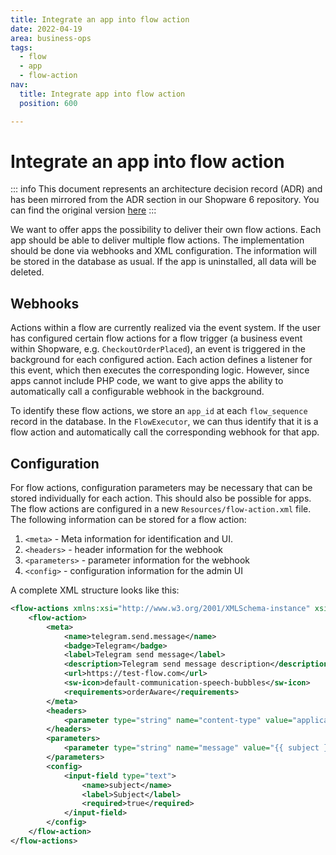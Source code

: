 ```yaml
---
title: Integrate an app into flow action
date: 2022-04-19
area: business-ops
tags:
  - flow
  - app
  - flow-action
nav:
  title: Integrate app into flow action
  position: 600

---
```


# Integrate an app into flow action

::: info
This document represents an architecture decision record (ADR) and has been mirrored from the ADR section in our Shopware 6 repository.
You can find the original version [here](https://github.com/shopware/shopware/blob/trunk/adr/2022-04-19-integrate-app-into-flow-action.md)
:::

We want to offer apps the possibility to deliver their own flow actions. Each app should be able to deliver multiple flow actions. The implementation should be done via webhooks and XML configuration. The information will be stored in the database as usual. If the app is uninstalled, all data will be deleted.

## Webhooks
Actions within a flow are currently realized via the event system. If the user has configured certain flow actions for a flow trigger (a business event within Shopware, e.g. `CheckoutOrderPlaced`), an event is triggered in the background for each configured action. Each action defines a listener for this event, which then executes the corresponding logic. However, since apps cannot include PHP code, we want to give apps the ability to automatically call a configurable webhook in the background.

To identify these flow actions, we store an `app_id` at each `flow_sequence` record in the database. In the `FlowExecutor`, we can thus identify that it is a flow action and automatically call the corresponding webhook for that app.

## Configuration
For flow actions, configuration parameters may be necessary that can be stored individually for each action. This should also be possible for apps. The flow actions are configured in a new `Resources/flow-action.xml` file. The following information can be stored for a flow action:
1) `<meta>` - Meta information for identification and UI.
2) `<headers>` - header information for the webhook
3) `<parameters>` - parameter information for the webhook
4) `<config>` - configuration information for the admin UI

A complete XML structure looks like this:

```xml
<flow-actions xmlns:xsi="http://www.w3.org/2001/XMLSchema-instance" xsi:noNamespaceSchemaLocation="https://test-flow.com/flow-action-1.0.xsd">
    <flow-action>
        <meta>
            <name>telegram.send.message</name>
            <badge>Telegram</badge>
            <label>Telegram send message</label>
            <description>Telegram send message description</description>
            <url>https://test-flow.com</url>
            <sw-icon>default-communication-speech-bubbles</sw-icon>
            <requirements>orderAware</requirements>
        </meta>
        <headers>
            <parameter type="string" name="content-type" value="application/json"/>
        </headers>
        <parameters>
            <parameter type="string" name="message" value="{{ subject }} \n {{ customer.lastName }} some text here"/>
        </parameters>
        <config>
            <input-field type="text">
                <name>subject</name>
                <label>Subject</label>
                <required>true</required>
            </input-field>
        </config>
    </flow-action>
</flow-actions>
```
